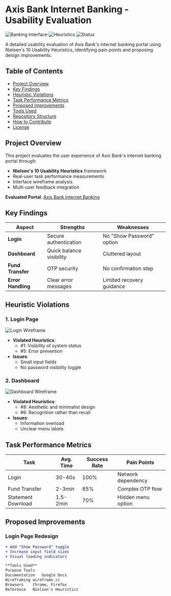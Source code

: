 # Axis Bank Internet Banking - Usability Evaluation

![Banking Interface](https://img.shields.io/badge/Subject-UI%20Evaluation-blue)
![Heuristics](https://img.shields.io/badge/Methodology-Nielsen's%2010%20Heuristics-green)
![Status](https://img.shields.io/badge/Status-Completed-brightgreen)

A detailed usability evaluation of Axis Bank's internet banking portal using Nielsen's 10 Usability Heuristics, identifying pain points and proposing design improvements.

##  Table of Contents
- [Project Overview](#-project-overview)
- [Key Findings](#-key-findings)
- [Heuristic Violations](#-heuristic-violations)
- [Task Performance Metrics](#-task-performance-metrics)
- [Proposed Improvements](#-proposed-improvements)
- [Tools Used](#-tools-used)
- [Repository Structure](#-repository-structure)
- [How to Contribute](#-how-to-contribute)
- [License](#-license)

##  Project Overview
This project evaluates the user experience of Axis Bank's internet banking portal through:
- **Nielsen's 10 Usability Heuristics** framework
- Real-user task performance measurements
- Interface wireframe analysis
- Multi-user feedback integration

**Evaluated Portal**: [Axis Bank Internet Banking](https://retail.axisbank.co.in/)

##  Key Findings
| Aspect | Strengths | Weaknesses |
|--------|-----------|------------|
| **Login** | Secure authentication | No "Show Password" option |
| **Dashboard** | Quick balance visibility | Cluttered layout |
| **Fund Transfer** | OTP security | No confirmation step |
| **Error Handling** | Clear error messages | Limited recovery guidance |

##  Heuristic Violations
### 1. Login Page
![Login Wireframe](./Wireframes/login-wireframe.png)
- **Violated Heuristics**:
  - #1: Visibility of system status
  - #5: Error prevention
- **Issues**:
  - Small input fields
  - No password visibility toggle

### 2. Dashboard
![Dashboard Wireframe](./Wireframes/dashboard-wireframe.png)
- **Violated Heuristics**:
  - #8: Aesthetic and minimalist design
  - #6: Recognition rather than recall
- **Issues**:
  - Information overload
  - Unclear menu labels

## Task Performance Metrics
| Task | Avg. Time | Success Rate | Pain Points |
|------|----------|-------------|-------------|
| Login | 30-40s | 100% | Network dependency |
| Fund Transfer | 2-3min | 85% | Complex OTP flow |
| Statement Download | 1.5-2min | 70% | Hidden menu option |

##  Proposed Improvements
### Login Page Redesign
```diff
+ Add "Show Password" toggle
+ Increase input field sizes
+ Visual loading indicators

**Tools Used**
Purpose	Tools
Documentation	Google Docs
Wireframing	wireframe.cc
Browsers	Chrome, Firefox
Reference	Nielsen's Heuristics


